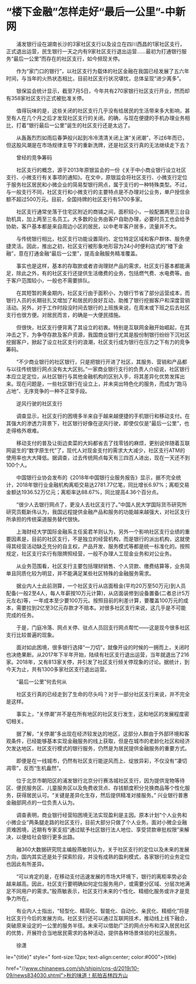 # “楼下金融”怎样走好“最后一公里”-中新网

　　浦发银行设在湖南长沙的3家社区支行以及设立在四川西昌的1家社区支行，正式退出运营，民生银行一天之内有9家社区支行退出运营……最初为打通银行服务“最后一公里”而存在的社区支行，如今频现关停。

　　作为“家门口的银行”，以社区支行为载体的社区金融在我国已经发展了五六年时间，与当年的火热状态相比，目前社区支行状况堪忧，总体呈现“进少离多”。

　　银保监会统计显示，截至7月5日，今年共有270家银行社区支行开业，然而却有358家社区支行正式被批准关停。

　　值得玩味的是，这些关闭的社区支行几乎没有给居民的生活带来多大影响，甚至有人在几个月之后才发现社区支行的关闭。的确，与现在便捷的手机办理业务相比，打着“银行最后一公里”诞生的社区支行还是太远了。

　　从轰轰烈烈如雨后春笋般兴起到冷冷清清关闭上演“关闭潮”，不过6年而已，但这股风潮是在市场规律主导下的重新洗牌，还是社区支行真的无法继续走下去？

　　曾经的竞争筹码

　　社区支行的概念，源于2013年原银监会的一份《关于中小商业银行设立社区支行、小微支行有关事项的通知》。在文中，原银监会将社区支行、小微支行定位于服务社区居民和小微企业的简易型银行网点，属于支行的一种特殊类型。不过，与一般支行不同，社区支行和小微支行的主要特点是不办理对公业务，单户授信余额不超过500万元。目前，全国持牌的社区支行有5700多家。

　　社区支行通常坐落于住宅区附近的商铺之间，面积较小，一般配置两至三台自助机具，加上两至三名员工。大多数的业务由客户自助办理，必要时员工也会给予协助，客户基本都是来自周边小区的居民，以中老年客户居多，流量并不大。

　　与传统银行相比，社区支行功能设置简约、定位特定区域和客户群体、服务便捷灵活。因此，推出之初，社区支行被形象地形容为24小时便利店式的“楼下金融”，意在打通金融“最后一公里”，提高金融服务精准覆盖。

　　事实也是这样，基本的存取款或者咨询理财产品的需求，社区支行基本都能满足，除此之外，有的社区支行还提供生活缴费的业务，包括燃气费、水电费等。由于客户范围较小，一般也不需要排队。

　　在其短暂的黄金期内，社区支行由于面积小，为银行节省了部分运营成本，而银行人员的长期驻扎又增加了和居民的良好互动，助推了银行挖掘客户和深度营销活动。另外，对于工作时段没时间去银行的上班族来说，在周末或下班之后去社区支行也很方便。对居民而言，的确是一大便民措施。

　　但很快，社区支行便背离了其设立的初衷。特别是互联网金融开始崛起，在其冲击之下，为争夺存款及客户资源，我国商业银行尤其是股份制银行纷纷下沉社区挖掘客户，掀起了设立社区支行的浪潮，社区支行成为银行在压力之下有力的竞争筹码。

　　“不少商业银行的社区银行，只是把银行开进了社区，其服务、营销和产品都与以往传统银行网点没有太大区别。”一家商业银行支行的负责人介绍说，社区银行本应立足定位，从社区银行与其他金融机构的区别入手，将其差异化优势发挥出来。现在问题是，一些社区银行在设立上，并未突出特色化的服务，而成为“跑马占地”、无序竞争的一种不正常手段。

　　逆风行驶的社区支行

　　调查显示，社区支行的困境多半来自于越来越便捷的手机银行和移动支付。在其强大的渗透力背景下，社区银行好像在逆风行驶，即使仅仅是“最后一公里”，也走得格外艰难。

　　移动支付的普及让街边卖菜的大妈都省去了找零钱的麻烦，更别说伴随着互联网诞生的“数字原生代”了，现代人对现金支付的需求大大减少，社区支行ATM的使用率也大大降低。据调查，过去传统网点每天有三四百人进出，现在一天还不到100个人。

　　中国银行业协会发布的《2018年中国银行业服务报告》显示，据不完全统计，2018年银行业金融机构离柜交易达2781.77亿笔，同比增长6.97%；离柜交易金额达1936.52万亿元；离柜率达88.67%，同比提高4.36个百分点。

　　“很少人去银行网点了，更没人去社区支行了。”中国人民大学国际货币研究所研究员甄新伟认为，我国远程提供金融产品和服务的功能越来越强大，对社区支行所承担的传统渠道服务替代很快。

　　上海财经大学国际金融系主任奚君羊则认为，另外一个影响社区支行业绩的重要因素是，目前的社区支行，不是独立的经营机构，而是银行的派出机构，这就使得其经营活动缺乏充分的自主权，产品开发、服务模式等都是统一标准化的。按照规定，社区支行实行有限牌照经营，一般不办理人工现金业务和对公业务。

　　从业务范围看，社区支行主要包括理财销售、个人贷款、缴费结算等，业务简单且同质化较为明显，并不能满足某些社区特殊的金融服务需求。

　　据业内人士此前测算，一个社区支行从店面租金(平均20万至50万元)到人员配备(一般2至4人，每人年薪按10万元计算)，从店面装修到设备置备(二者总计5万元左右)等，一年成本至少要100万元。按照目前的利差计算，要覆盖100万元的成本，需要拉到2亿至3亿元存款才不赔本。对很多社区支行来说，这几乎是不可能完成的任务。

　　于是，门庭冷落、网点关停、驻点人员回支行网点帮忙——这是现今很多社区支行比较普遍的现象。

　　面对如此困境，很多银行选择“一刀切”，就像开设的时候的一拥而上，关闭时也决绝果断。从2017年下半年开始，陆续有社区支行退出运营，当年就退出了216家。2018年，又有813家关停，并引发了社区支行频关停现象的讨论。据统计，到今天为止，共有1300多家社区支行退出运营。

　　“最后一公里”何去何从

　　社区支行真的已经走到了生命的尽头吗？对于一部分社区支行来说，并不完全是这样。

　　事实上，“关停潮”并不是在所有地区的社区支行发生，这和地区的发展程度密切相关。

　　据了解，“关停潮”多出现在经济较发达的地区，这部分人群由于外部环境和客观条件，已经能够基本实现金融服务的线上获取，但是在城市的老龄化社区和经济欠发达地区，社区支行模式的银行服务，仍然是为居民提供金融服务的重要方式。

　　即便是在一线城市，仍然有社区支行能逆风而上、绽放异彩，不仅没有“凄切凋零”，反而“生机盎然”。

　　位于北京市朝阳区的浦发银行北京分行赛洛城社区支行，因为提供宠物等待区、便民服务区、儿童服务区以及免费收货点、存钱额度积分兑换商品等个性化服务，获得居民认可。“关键是差异化生存，然后提供精准对接服务。” 兴业银行普惠金融部网点的一位负责人认为。

　　调查表明，商业银行经营陷困境无法实现盈利是主因。原本计划“个人业务和小微企业”两条腿走路的社区支行，目前大部分只做了个人业务。面对小微企业融资难困境，近期有专家支招“通过赋予社区银行法人地位、享受贷款审批权限”来解决，以便给社会银行更多出路。

　　融360大数据研究院主编殷燕敏则认为，关于社区支行的定位以及未来的发展方向，国内其实还是处于探索阶段，并没有成熟的盈利模式，各家银行的业务定位也因此有所差异。

　　“可以肯定的是，在移动支付迅速发展的市场大环境下，银行的离柜率势必会越来越高。因此，社区支行要明确如何定位服务用户，或需要分区域、分层次地满足不同用户的需求。”殷燕敏表示，社区支行未来的个性化、精细化服务或许才是竞争力所在。

　　有业内人士指出，“轻型化、精简化、智能化、自动化、亲民化、精细化”将是社区支行今后的发展方向。社区支行还可以通过互联网技术，推动线上线下融合，突破原来设定的一公里的服务半径。未来可以借助广泛的网点分布和深入居民社区的优势，开展符合当地居民需求的各种活动，提供各种场景体验的社区服务。

　　徐潇

le="{title}" style=" font-size:12px; text-align:center; color:#000">{title}

href="//www.chinanews.com/sh/shipin/cns-d/2019/10-09/news834030.shtml">秋的味道！航拍吉林四方山
